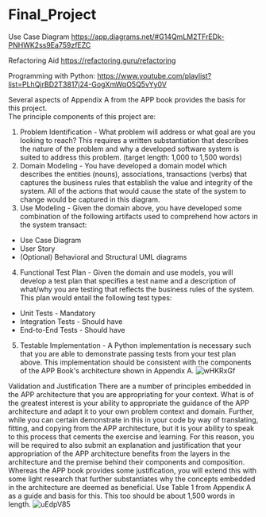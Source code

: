 # Final_Project

Use Case Diagram
https://app.diagrams.net/#G14QmLM2TFrEDk-PNHWK2ss9Ea759zfEZC

Refactoring Aid
https://refactoring.guru/refactoring

Programming with Python: https://www.youtube.com/playlist?list=PLhQjrBD2T3817j24-GogXmWqO5Q5vYy0V

Several aspects of Appendix A from the APP book provides the basis for this project.  
The principle components of this project are:
1. Problem Identification - What problem will address or what goal are you looking to reach? This requires a written substantiation that describes the nature of the problem and why a developed software system is suited to address this problem. (target length: 1,000 to 1,500 words)
2. Domain Modeling - You have developed a domain model which describes the entities (nouns), associations, transactions (verbs) that captures the business rules that establish the value and integrity of the system.  All of the actions that would cause the state of the system to change would be captured in this diagram.
3. Use Modeling - Given the domain above, you have developed some combination of the following artifacts used to comprehend how actors in the system transact:
  - Use Case Diagram
  - User Story
  - (Optional) Behavioral and Structural UML diagrams
4. Functional Test Plan - Given the domain and use models, you will develop a test plan that specifies a test name and a description of what/why you are testing that reflects the business rules of the system.  This plan would entail the following test types:
  - Unit Tests - Mandatory
  - Integration Tests - Should have
  - End-to-End Tests - Should have
5. Testable Implementation - A Python implementation is necessary such that you are able to demonstrate passing tests from your test plan above.  This implementation should be consistent with the components of the APP Book's architecture shown in Appendix A.
![wHKRxGf](https://user-images.githubusercontent.com/74974174/226179922-f25fad53-fdd1-49b9-8154-4277b289b049.jpg)


Validation and Justification
There are a number of principles embedded in the APP architecture that you are appropriating for your context.  What is of the greatest interest is your ability to appropriate the guidance of the APP architecture and adapt it to your own problem context and domain.  Further, while you can certain demonstrate in this in your code by way of translating, fitting, and copying from the APP architecture, but it is your ability to speak to this process that cements the exercise and learning.  For this reason, you will be required to also submit an explanation and justification that your appropriation of the APP architecture benefits from the layers in the architecture and the premise behind their components and composition.  Whereas the APP book provides some justification, you will extend this with some light research that further substantiates why the concepts embedded in the architecture are deemed as beneficial.  Use Table 1 from Appendix A as a guide and basis for this.  This too should be about 1,500 words in length.
![uEdpV85](https://user-images.githubusercontent.com/74974174/226179839-72442b98-e009-47cc-a38e-04e202d57ff3.jpg)

